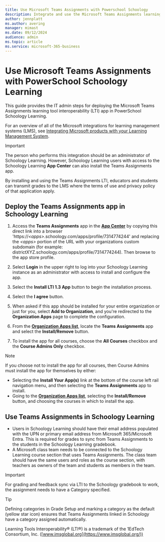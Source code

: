 ```yaml
---
title: Use Microsoft Teams Assignments with Powerschool Schoology
description: Integrate and use the Microsoft Teams Assignments learning tool interoperability (LTI) app with Powerschool Schoology
author: jennplatt
ms.author: avering
manager: mimast
ms.date: 09/12/2024
audience: admin
ms.topic: article
ms.service: microsoft-365-business
---
```

# Use Microsoft Teams Assignments with PowerSchool Schoology Learning

This guide provides the IT admin steps for deploying the Microsoft Teams Assignments learning tool interoperability (LTI) app in PowerSchool Schoology Learning.

For an overview of all of the Microsoft integrations for learning management systems (LMS), see [Integrating Microsoft products with your Learning Management System](/microsoft-365/lti/).

> [!IMPORTANT]
> The person who performs this integration should be an administrator of Schoology Learning. However, Schoology Learning users with access to the Schoology Learning **App Center** can also install the Teams Assignments app.

By installing and using the Teams Assignments LTI, educators and students can transmit grades to the LMS where the terms of use and privacy policy of that application apply.

## Deploy the Teams Assignments app in Schoology Learning

1. Access the **Teams Assignments** app in the [**App Center**](https://app.schoology.com/apps) by copying this direct link into a browser  'https://_\<apps\>_.schoology.com/apps/profile/7314774244'  and replacing the _\<apps\>_  portion of the URL with your organizations custom subdomain (for example:  districtXYZ.schoology.com/apps/profile/7314774244). Then browse to the app store profile.

1. Select **Login** in the upper right to log into your Schoology Learning instance as an administrator with access to install and configure the app.

1. Select the **Install LTI 1.3 App** button to begin the installation process.

1. Select the **I agree** button.

1. When asked if this app should be installed for your entire organization or just for you, select **Add to Organization**, and you're redirected to the **Organization Apps** page to complete the configuration.

1. From the [**Organization Apps list**](https://app.schoology.com/apps/school_apps), locate the **Teams Assignments** app and select the **Install/Remove** button.

1. To install the app for all courses, choose the **All Courses** checkbox and the **Course Admins Only** checkbox.

> [!NOTE]
> If you choose not to install the app for all courses, then Course Admins must install the app for themselves by either:
>
> - Selecting the **Install Your App(s)** link at the bottom of the course left rail navigation menu, and then selecting the **Teams Assignments** app to install.
> - Going to the [**Organization Apps list**](https://app.schoology.com/apps/school_apps), selecting the **Install/Remove** button, and choosing the courses in which to install the app.

## Use Teams Assignments in Schoology Learning

- Users in Schoology Learning should have their email address populated with the UPN or primary email address from Microsoft 365/Microsoft Entra. This is required for grades to sync from Teams Assignments to the students in the Schoology Learning gradebook.
- A Microsoft class team needs to be connected to the Schoology Learning course section that uses Teams Assignments. The class team should have the same users and roles as the course section, with teachers as owners of the team and students as members in the team.

> [!IMPORTANT]
> For grading and feedback sync via LTI to the Schoology gradebook to work, the assignment needs to have a Category specified.

> [!TIP]
> Defining categories in Grade Setup and marking a category as the default (yellow star icon) ensures that Teams Assignments linked in Schoology have a category assigned automatically.

Learning Tools Interoperability® (LTI®) is a trademark of the 1EdTech Consortium, Inc. ([www.imsglobal.org](https://www.imsglobal.org/))
